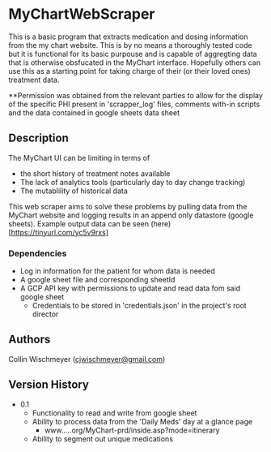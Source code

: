 # MyChartWebScraper 

This is a basic program that extracts medication and dosing information from the my chart website. 
This is by no means a thoroughly tested code but it is functional for its basic purpouse and is capable of aggregting data that is otherwise obsfucated in the MyChart interface. Hopefully others can use this as a starting point for taking charge of their (or their loved ones) treatment data.

**Permission was obtained from the relevant parties to allow for the display of the specific PHI present in 'scrapper_log' files, comments with-in scripts and the data contained in google sheets data sheet

## Description

The MyChart UI can be limiting in terms of
* the short history of treatment notes available
* The lack of analytics tools (particularly day to day change tracking)
* The mutablility of historical data

This web scraper aims to solve these problems by pulling data from the MyChart website and logging results in an append only datastore (google sheets).
Example output data can be seen (here)[https://tinyurl.com/yc5v9rxs]

### Dependencies

- Log in information for the patient for whom data is needed
- A google sheet file and corresponding sheetId
- A GCP API key with permissions to update and read data fom said google sheet
     - Credentials to be stored in 'credentials.json' in the project's root director

## Authors

Collin Wischmeyer (cjwischmeyer@gmail.com)

## Version History

* 0.1
    * Functionality to read and write from google sheet
    * Ability to process data from the 'Daily Meds' day at a glance page
        * www.*...*.org/MyChart-prd/inside.asp?mode=itinerary
    * Ability to segment out unique medications
